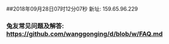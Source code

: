 ##2018年09月28日07时12分07秒 新址: 159.65.96.229
### 兔友常见问题及解答: https://github.com/wanggonging/d/blob/w/FAQ.md
